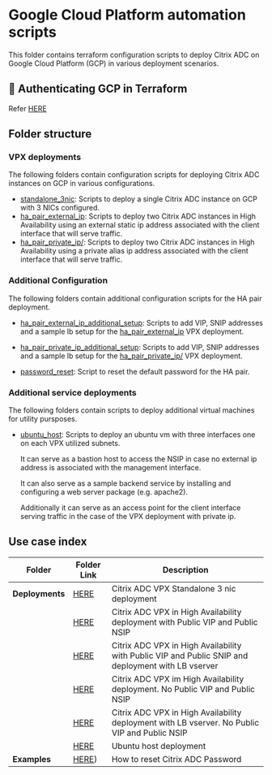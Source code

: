 # Google Cloud Platform automation scripts

This folder contains terraform configuration scripts to
deploy Citrix ADC on Google Cloud Platform (GCP) in various
deployment scenarios.

## 🔐 Authenticating GCP in Terraform

Refer [HERE](https://registry.terraform.io/providers/hashicorp/google/latest/docs/guides/provider_reference#authentication)


## Folder structure

### VPX deployments

The following folders contain configuration scripts for deploying Citrix ADC instances on GCP in
various configurations.

* [standalone_3nic](./standalone_3nic): Scripts to deploy a single Citrix ADC instance on GCP with 3 NICs configured.
* [ha_pair_external_ip](./ha_pair_external_ip): Scripts to deploy two Citrix ADC instances in High Availability using an external static ip address associated with the client interface that will serve traffic.
* [ha_pair_private_ip/](./ha_pair_private_ip): Scripts to deploy two Citrix ADC instances in High Availability using a private alias ip address associated with the client interface that will serve traffic.

### Additional Configuration

The following folders contain additional configuration scripts for the HA pair deployment.

* [ha_pair_external_ip_additional_setup](./ha_pair_external_ip_additional_setup): Scripts to add VIP, SNIP addresses and a sample lb setup for the [ha_pair_external_ip](./ha_pair_external_ip) VPX deployment.

* [ha_pair_private_ip_additional_setup](./ha_pair_private_ip_additional_setup): Scripts to add VIP, SNIP addresses and a sample lb setup for the [ha_pair_private_ip/](./ha_pair_private_ip) VPX deployment.

* [password_reset](./password_reset): Script to reset the default password for the HA pair.


### Additional service deployments

The following folders contain scripts to deploy additional virtual machines for utility pursposes.

* [ubuntu_host](./ubuntu_host): Scripts to deploy an ubuntu vm with three interfaces one on each VPX utilized subnets.

    It can serve as a bastion host to access the NSIP in case no external ip address is associated with the management interface.

    It can also serve as a sample backend service by installing and configuring a web server package (e.g. apache2).

    Additionally it can serve as an access point for the client interface serving traffic in the case of the VPX deployment with
    private ip.

## Use case index

|**Folder**|**Folder Link**|**Description**|
|--|--|--|
|**Deployments**|[HERE](./deployments/standalone_3nic/)|Citrix ADC VPX Standalone 3 nic deployment|
||[HERE](./deployments/ha_pair_external_ip/)|Citrix ADC VPX in High Availability deployment with Public VIP and Public NSIP|
||[HERE](./deployments/ha_pair_external_ip_additional_setup/)|Citrix ADC VPX in High Availability with Public VIP and Public SNIP and deployment with LB vserver|
||[HERE](./deployments/ha_pair_private_ip/)|Citrix ADC VPX im High Availability deployment. No Public VIP and Public NSIP |
||[HERE](./deployments/ha_pair_private_ip_additional_setup/)|Citrix ADC VPX in High Availability deployment with LB vserver. No Public VIP and Public NSIP |
||[HERE](./deployments/ubuntu_host/)|Ubuntu host deployment|
|**Examples**|[HERE](./examples/password_reset/))|How to reset Citrix ADC Password|
